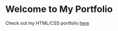# Welcome to My Portfolio

Check out my HTML/CSS portfolio <a href="https://n8tmps.github.io/">here</a>
